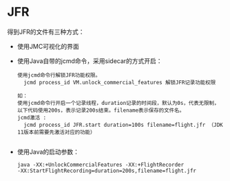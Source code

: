 # JFR
得到JFR的文件有三种方式：

- 使用JMC可视化的界面

- 使用Java自带的jcmd命令，采用sidecar的方式开启：
  ````
  使用jcmd命令行解锁JFR功能权限。
    jcmd process_id VM.unlock_commercial_features 解锁JFR记录功能权限
  
  如：
  使用jcmd命令行开启一个记录线程，duration记录的时间段，默认为0s，代表无限制，以下代码使用200s，表示记录200s结束。filename表示保存的文件名。
  jcmd激活 :
    jcmd process_id JFR.start duration=100s filename=flight.jfr （JDK 11版本前需要先激活对应的功能）

  
- 使用Java的启动参数：
  ````
  java -XX:+UnlockCommercialFeatures -XX:+FlightRecorder
  -XX:StartFlightRecording=duration=200s,filename=flight.jfr
